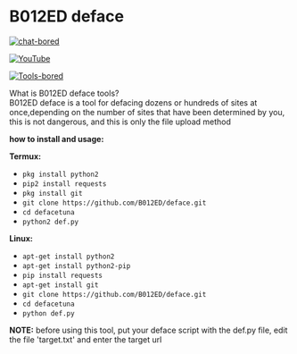 # B012ED deface

[![chat-bored](https://img.shields.io/badge/endpoint?url=https://b012ed.github.io/chat-B012ED.json&style=?style=for-the-badge&logo=steam)](https://b012ed.github.io/chat.html)

[![YouTube](https://img.shields.io/badge/endpoint?url=https://b012ed.github.io/B012ED.json&style=?style=for-the-badge&logo=youtube)](https://www.youtube.com/channel/UCIqT1hHplli4XvJj7ZUEMzA) 

[![Tools-bored](https://img.shields.io/badge/endpoint?url=https://b012ed.github.io/B012ED-Tools.json&style=?style=for-the-badge&logo=appveyor)](https://www.studypool.com/notebank/search?notebank_qs=b012ed&notebank_qs_university=)

What is B012ED deface tools?<br>
B012ED deface is a tool for defacing dozens or hundreds of sites at once,depending on the number
of sites that have been determined by you, this is not dangerous, and this is only the file upload method<br>

**how to install and usage:**

**Termux:**
* `pkg install python2`
* `pip2 install requests`
* `pkg install git`
* `git clone https://github.com/B012ED/deface.git`
* `cd defacetuna`
* `python2 def.py`

**Linux:**
* `apt-get install python2`
* `apt-get install python2-pip`
* `pip install requests`
* `apt-get install git`
* `git clone https://github.com/B012ED/deface.git`
* `cd defacetuna`
* `python def.py`

**NOTE:** before using this tool, put your deface script with the def.py file, edit the file 'target.txt' and enter the target url


